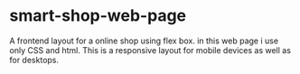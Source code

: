 # smart-shop-web-page
A frontend layout for a online shop using flex box. in this web page i use only CSS and html. This is a responsive layout for mobile devices as well as for desktops.
